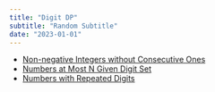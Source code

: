 ```yaml
---
title: "Digit DP"
subtitle: "Random Subtitle"
date: "2023-01-01"
---
```




- [Non-negative Integers without Consecutive Ones](https://leetcode.com/problems/non-negative-integers-without-consecutive-ones/)
- [Numbers at Most N Given Digit Set](https://leetcode.com/problems/numbers-at-most-n-given-digit-set/)
- [Numbers with Repeated Digits](https://leetcode.com/problems/numbers-with-repeated-digits/)